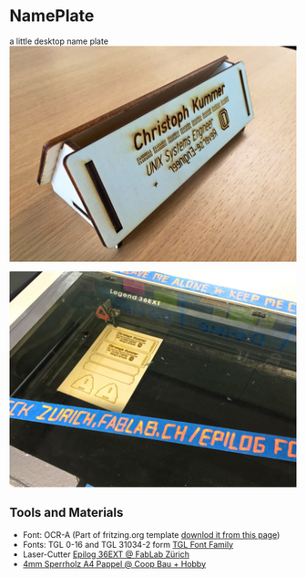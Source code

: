 # NamePlate
a little desktop name plate
![Name Plate Prototype](NamePlate_02.jpg)

![Laser-Cutter](NamePlate_01.jpg)

## Tools and Materials
* Font: OCR-A (Part of fritzing.org template [downlod it from this page](http://fritzing.org/learning/tutorials/creating-custom-parts/download-fonts-and-templates/))
* Fonts: TGL 0-16 and TGL 31034-2 form [TGL Font Family](http://www.1001fonts.com/tgl-font.html)
* Laser-Cutter [Epilog 36EXT @ FabLab Zürich](http://wiki.zurich.fablab.ch/index.php?title=Epilog_36EXT)
* [4mm Sperrholz A4 Pappel @ Coop Bau + Hobby](https://www.bauundhobby.ch/bauen-+-renovieren/holz/holzplatten-holzzuschnitt/massivholzplatten/bastelholz/sperrholz-a4-pappel/C0602011406/P3424522/de)
